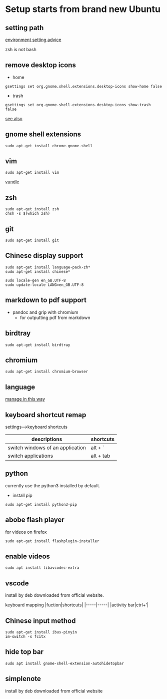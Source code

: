# Setup starts from brand new Ubuntu

## setting path

[environment setting advice](https://stackabuse.com/how-to-permanently-set-path-in-linux/)

zsh is not bash

## remove desktop icons
- home
```
gsettings set org.gnome.shell.extensions.desktop-icons show-home false
```
- trash
```
gsettings set org.gnome.shell.extensions.desktop-icons show-trash false
```
[see also](https://www.omgubuntu.co.uk/2020/03/remove-trash-from-desktop-ubuntu)

## gnome shell extensions
```
sudo apt-get install chrome-gnome-shell
```

## vim
```
sudo apt-get install vim
```
[vundle](https://github.com/VundleVim/Vundle.vim)

## zsh
```
sudo apt-get install zsh
chsh -s $(which zsh)
```

## git
```
sudo apt-get install git
```

## Chinese display support

```
sudo apt-get install language-pack-zh*
sudo apt-get install chinese*

sudo locale-gen en_GB.UTF-8
sudo update-locale LANG=en_GB.UTF-8
```

## markdown to pdf support
- pandoc and grip with chromium
  - for outputting pdf from markdown


## birdtray
```
sudo apt-get install birdtray
```

## chromium
```
sudo apt-get install chromium-browser
```

## language
[manage in this way](https://help.ubuntu.com/lts/ubuntu-help/prefs-language-install.html.en)

## keyboard shortcut remap
settings-->keyboard shortcuts

|descriptions|shortcuts|
| -------- |---------|
|switch windows of an application|alt + `|
|switch applications|alt + tab|

## python
currently use the python3 installed by default.
- install pip
```
sudo apt-get install python3-pip
```
## abobe flash player
for videos on firefox
```
sudo apt-get install flashplugin-installer
```
## enable videos
```
sudo apt install libavcodec-extra
```

## vscode
install by deb downloaded from official website.

keyboard mapping
|fuction|shortcuts|
|-----|-----|
|activity bar|ctrl+'|

## Chinese input method
```
sudo apt-get install ibus-pinyin
im-switch -s fcitx
```

## hide top bar
```
sudo apt install gnome-shell-extension-autohidetopbar
```
## simplenote
install by deb downloaded from official website
